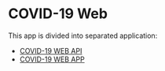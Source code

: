 # COVID-19 Web

This app is divided into separated application:

* [COVID-19 WEB API](be/api/README.md)
* [COVID-19 WEB APP](fe/app/README.md)
